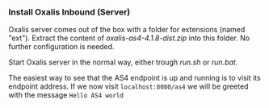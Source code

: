 ### Install Oxalis Inbound (Server)

Oxalis server comes out of the box with a folder for extensions (named "ext"). Extract the content of _oxalis-as4-4.1.8-dist.zip_ into this folder. No further configuration is needed.

Start Oxalis server in the normal way, either trough _run.sh_ or _run.bat_.

The easiest way to see that the AS4 endpoint is up and running is to visit its endpoint address.
If we now visit ``localhost:8080/as4`` we will be greeted  with the message ``Hello AS4 world``